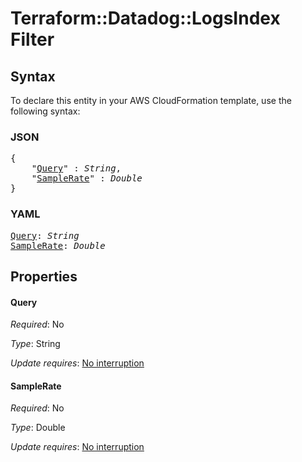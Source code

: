 # Terraform::Datadog::LogsIndex Filter

## Syntax

To declare this entity in your AWS CloudFormation template, use the following syntax:

### JSON

<pre>
{
    "<a href="#query" title="Query">Query</a>" : <i>String</i>,
    "<a href="#samplerate" title="SampleRate">SampleRate</a>" : <i>Double</i>
}
</pre>

### YAML

<pre>
<a href="#query" title="Query">Query</a>: <i>String</i>
<a href="#samplerate" title="SampleRate">SampleRate</a>: <i>Double</i>
</pre>

## Properties

#### Query

_Required_: No

_Type_: String

_Update requires_: [No interruption](https://docs.aws.amazon.com/AWSCloudFormation/latest/UserGuide/using-cfn-updating-stacks-update-behaviors.html#update-no-interrupt)

#### SampleRate

_Required_: No

_Type_: Double

_Update requires_: [No interruption](https://docs.aws.amazon.com/AWSCloudFormation/latest/UserGuide/using-cfn-updating-stacks-update-behaviors.html#update-no-interrupt)

